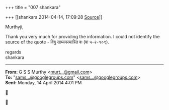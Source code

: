 +++
title = "007 shankara"

+++
[[shankara	2014-04-14, 17:09:28 [Source](https://groups.google.com/g/samskrita/c/PQ6bgxL_6po)]]



Murthyji,  
  
Thank you very much for providing the information. I could not identify the source of the quote - विषु साम्यमस्यास्ति वः (वा ५-२-१०९).  



regards  
shankara  

------------------------------------------------------------------------

**From:** G S S Murthy \<[murt...@gmail.com]()\>  
**To:** "[sams...@googlegroups.com]()" \<[sams...@googlegroups.com]()\>  
**Sent:** Monday, 14 April 2014 4:01 PM





